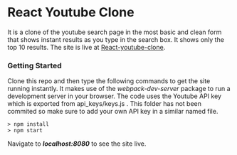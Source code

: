 # React Youtube Clone
It is a clone of the youtube search page in the most basic and clean form that shows instant results as you type in the search box. It shows only the top 10 results. The site is live at [React-youtube-clone](https://elastic-varahamihira-5addb9.netlify.com/).

### Getting Started

Clone this repo and then type the following commands to get the site running instantly. It makes use of the *webpack-dev-server* package to run a development server in your browser.
The code uses the Youtube API key which is exported from api_keys/keys.js . This folder has not been commited so make sure to add your own API key in a similar named file.

```
> npm install
> npm start
```
Navigate to ***localhost:8080*** to see the site live. 
